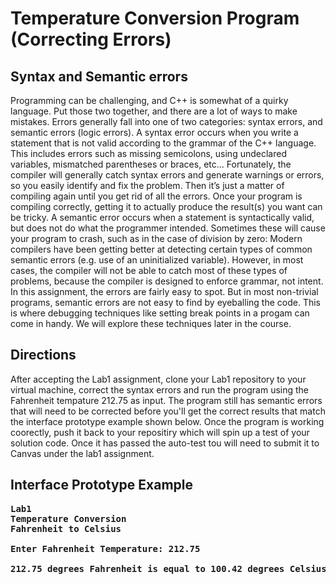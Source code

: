 # Temperature Conversion Program (Correcting Errors)

## Syntax and Semantic errors

Programming can be challenging, and C++ is somewhat of a quirky language. Put those two together, and there are a lot of ways to make mistakes. Errors generally fall into one of two categories: syntax errors, and semantic errors (logic errors).
A syntax error occurs when you write a statement that is not valid according to the grammar of the C++ language. This includes errors such as missing semicolons, using undeclared variables, mismatched parentheses or braces, etc…
Fortunately, the compiler will generally catch syntax errors and generate warnings or errors, so you easily identify and fix the problem. Then it’s just a matter of compiling again until you get rid of all the errors.
Once your program is compiling correctly, getting it to actually produce the result(s) you want can be tricky. A semantic error occurs when a statement is syntactically valid, but does not do what the programmer intended.
Sometimes these will cause your program to crash, such as in the case of division by zero:
Modern compilers have been getting better at detecting certain types of common semantic errors (e.g. use of an uninitialized variable). However, in most cases, the compiler will not be able to catch most of these types of problems, because the compiler is designed to enforce grammar, not intent.
In this assignment, the errors are fairly easy to spot. But in most non-trivial programs, semantic errors are not easy to find by eyeballing the code. This is where debugging techniques like setting break points in a progam can come in handy.
We will explore these techniques later in the course.

## Directions
After accepting the Lab1 assignment, clone your Lab1 repository to your virtual machine, correct the syntax errors and run the program using the Fahrenheit tempature 212.75 as input. The program still has semantic errors that will need to be corrected before you'll get the correct results that match the interface prototype example shown below. Once the program is working coorectly, push it back to your repositiry which will spin up a test of your solution code. Once it has passed the auto-test tou will need to submit it to Canvas under the lab1 assignment.

## Interface Prototype Example

<pre><b>Lab1
Temperature Conversion
Fahrenheit to Celsius

Enter Fahrenheit Temperature: 212.75

212.75 degrees Fahrenheit is equal to 100.42 degrees Celsius!</b></pre>
  



